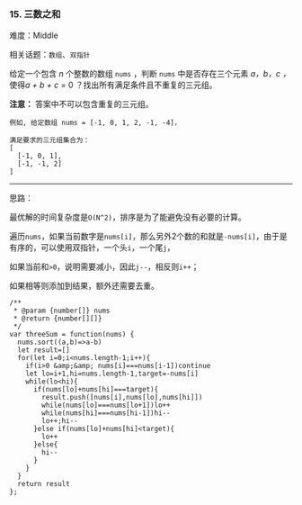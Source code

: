 ### 15. 三数之和

难度：Middle

相关话题：`数组`、`双指针`

给定一个包含 *n*  个整数的数组 `nums` ，判断 `nums` 中是否存在三个元素 *a，b，c ，* 使得*a + b + c =* 0 ？找出所有满足条件且不重复的三元组。



**注意：** 答案中不可以包含重复的三元组。





```
例如, 给定数组 nums = [-1, 0, 1, 2, -1, -4]，

满足要求的三元组集合为：
[
  [-1, 0, 1],
  [-1, -1, 2]
]

```



-----

思路：

最优解的时间复杂度是`O(N^2)`，排序是为了能避免没有必要的计算。

遍历`nums`，如果当前数字是`nums[i]`，那么另外2个数的和就是`-nums[i]`，由于是有序的，可以使用双指针，一个头`i`，一个尾`j`，

如果当前和`>0`，说明需要减小，因此`j--`，相反则`i++`；

如果相等则添加到结果，额外还需要去重。


```
/**
 * @param {number[]} nums
 * @return {number[][]}
 */
var threeSum = function(nums) {
  nums.sort((a,b)=>a-b)
  let result=[]
  for(let i=0;i<nums.length-1;i++){
    if(i>0 &amp;&amp; nums[i]===nums[i-1])continue
    let lo=i+1,hi=nums.length-1,target=-nums[i]
    while(lo<hi){
      if(nums[lo]+nums[hi]===target){
        result.push([nums[i],nums[lo],nums[hi]])
        while(nums[lo]===nums[lo+1])lo++
        while(nums[hi]===nums[hi-1])hi--
        lo++;hi--
      }else if(nums[lo]+nums[hi]<target){
        lo++
      }else{
        hi--
      }
    }
  }
  return result
};



```

